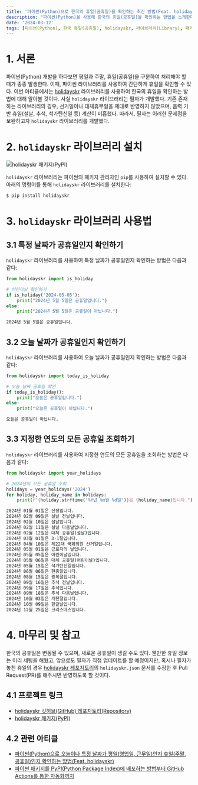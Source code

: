 ```yaml
---
title: '파이썬(Python)으로 한국의 휴일(공휴일)을 확인하는 최신 방법(Feat. holidayskr)'
description: "파이썬(Python)을 사용해 한국의 휴일(공휴일)을 확인하는 방법을 소개한다. holidayskr 라이브러리의 설치부터 특정 날짜나 오늘 날짜가 공휴일인지 확인하는 방법, 그리고 지정한 연도의 모든 공휴일을 조회하는 방법까지 자세히 설명한다. 또한, 이 라이브러리가 기존 문제점을 어떻게 해결했는지에 대해서도 알아보고, 사용자들이 직접 업데이트에 기여할 수 있는 방법을 안내한다. 파이썬으로 한국의 공휴일 정보를 효율적으로 관리하고 싶은 개발자들에게 유용한 리소스이다."
date: '2024-03-12'
tags: [파이썬(Python), 한국 휴일(공휴일), holidayskr, 라이브러리(Library), 패키지(Package), PyPI, 공휴일 API]
---
```


# 1. 서론

파이썬(Python) 개발을 하다보면 평일과 주말, 휴일(공휴일)을 구분하여 처리해야 할 때가 종종 발생한다. 이때, 파이썬 라이브러리를 사용하여 간단하게 휴일을 확인할 수 있다. 이번 아티클에서는 [holidayskr](https://pypi.org/project/holidayskr/) 라이브러리를 사용하여 한국의 휴일을 확인하는 방법에 대해 알아볼 것이다. 사실 `holidayskr` 라이브러리는 필자가 개발했다. 기존 존재하는 라이브러리의 경우, 선거일이나 대체휴무일을 제대로 반영하지 않았으며, 음력 기반 휴일(설날, 추석, 석가탄신일 등) 계산이 미흡했다. 따라서, 필자는 이러한 문제점을 보완하고자 `holidayskr` 라이브러리를 개발했다.

# 2. `holidayskr` 라이브러리 설치

![holidayskr 패키지(PyPI)](https://yoonminlee-blog-image.s3.ap-northeast-2.amazonaws.com/python-holidayskr-korean-holiday-check-guide.png)

`holidayskr` 라이브러리는 파이썬의 패키지 관리자인 `pip`를 사용하여 설치할 수 있다. 아래의 명령어를 통해 `holidayskr` 라이브러리를 설치한다:

```sh
$ pip install holidayskr
```

# 3. `holidayskr` 라이브러리 사용법

## 3.1 특정 날짜가 공휴일인지 확인하기

`holidayskr` 라이브러리를 사용하여 특정 날짜가 공휴일인지 확인하는 방법은 다음과 같다:

```py
from holidayskr import is_holiday

# 어린이날 확인하기
if is_holiday('2024-05-05'):
    print("2024년 5월 5일은 공휴일입니다.")
else:
    print("2024년 5월 5일은 공휴일이 아닙니다.")
```

```sh
2024년 5월 5일은 공휴일입니다.
```

## 3.2 오늘 날짜가 공휴일인지 확인하기

`holidayskr` 라이브러리를 사용하여 오늘 날짜가 공휴일인지 확인하는 방법은 다음과 같다:

```py
from holidayskr import today_is_holiday

# 오늘 날짜 공휴일 확인
if today_is_holiday():
    print("오늘은 공휴일입니다.")
else:
    print("오늘은 공휴일이 아닙니다.")
```

```sh
오늘은 공휴일이 아닙니다.
```

## 3.3 지정한 연도의 모든 공휴일 조회하기

`holidayskr` 라이브러리를 사용하여 지정한 연도의 모든 공휴일을 조회하는 방법은 다음과 같다:

```py
from holidayskr import year_holidays

# 2024년의 모든 공휴일 조회
holidays = year_holidays('2024')
for holiday, holiday_name in holidays:
    print(f"{holiday.strftime('%Y년 %m월 %d일')}은 {holiday_name}입니다.")
```

```sh
2024년 01월 01일은 신정입니다.
2024년 02월 09일은 설날 전날입니다.
2024년 02월 10일은 설날입니다.
2024년 02월 11일은 설날 다음날입니다.
2024년 02월 12일은 대체 공휴일(설날)입니다.
2024년 03월 01일은 3·1절입니다.
2024년 04월 10일은 제22대 국회의원 선거일입니다.
2024년 05월 01일은 근로자의 날입니다.
2024년 05월 05일은 어린이날입니다.
2024년 05월 06일은 대체 공휴일(어린이날)입니다.
2024년 05월 15일은 석가탄신일입니다.
2024년 06월 06일은 현충일입니다.
2024년 08월 15일은 광복절입니다.
2024년 09월 16일은 추석 전날입니다.
2024년 09월 17일은 추석입니다.
2024년 09월 18일은 추석 다음날입니다.
2024년 10월 03일은 개천절입니다.
2024년 10월 09일은 한글날입니다.
2024년 12월 25일은 크리스마스입니다.
```

# 4. 마무리 및 참고

한국의 공휴일은 변동될 수 있으며, 새로운 공휴일이 생길 수도 있다. 웬만한 휴일 정보는 미리 세팅을 해뒀고, 앞으로도 필자가 직접 업데이트를 할 예정이지만, 혹시나 필자가 놓친 휴일의 경우 [holidayskr 레포지토리](https://github.com/6mini/holidayskr)의 `holidayskr.json` 문서를 수정한 후 Pull Request(PR)를 해주시면 반영하도록 할 것이다.

## 4.1 프로젝트 링크

- [holidayskr 깃허브(GitHub) 레포지토리(Repository)](https://github.com/6mini/holidayskr)
- [holidayskr 패키지(PyPI)](https://pypi.org/project/holidayskr/)

## 4.2 관련 아티클

- [파이썬(Python)으로 오늘이나 특정 날짜가 평일(영업일, 근무일)인지 휴일(주말, 공휴일)인지 확인하는 방법(Feat. holidayskr)](/python-check-business-day-holidayskr)
- [파이썬 패키지를 PyPI(Python Package Index)에 배포하는 방법부터 GitHub Actions를 통한 자동화까지](/python-package-deployment-pypi-github-actions)